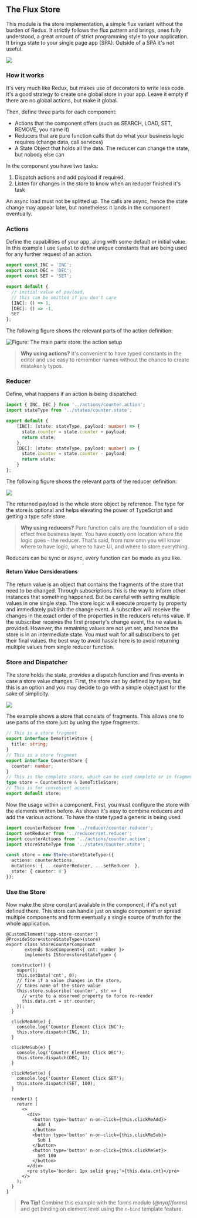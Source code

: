 ## The Flux Store

This module is the store implementation, a simple flux variant without the burden of Redux. It strictly follows the flux pattern and brings, ones fully understood, a great amount of strict programming style to your application. It brings state to your single page app (SPA). Outside of a SPA it's not useful.

![](/assets/flux.png)

### How it works

It's very much like Redux, but makes use of decorators to write less code. It's a good strategy to create one global store in your app. Leave it empty if there are no global actions, but make it global.

Then, define three parts for each component:

* Actions that the component offers (such as SEARCH, LOAD, SET, REMOVE, you name it)
* Reducers that are pure function calls that do what your business logic requires (change data, call services)
* A State Object that holds all the data. The reducer can change the state, but nobody else can

In the component you have two tasks:

1. Dispatch actions and add payload if required.
2. Listen for changes in the store to know when an reducer finished it's task

An async load must not be splitted up. The calls are async, hence the state change may appear later, but nonetheless it lands in the component eventually.

### Actions

Define the capabilities of your app, along with some default or initial value. In this example I use `Symbol` to define unique constants that are being used for any further request of an action.

~~~ts
export const INC = 'INC';
export const DEC = 'DEC';
export const SET = 'SET';

export default {
  // initial value of payload,
  // this can be omitted if you don't care
  [INC]: () => 1,
  [DEC]: () => -1,
  SET
};
~~~

The following figure shows the relevant parts of the action definition:

![Figure: The main parts store: the action setup](/assets/actions.png)

> **Why using actions?** It's convenient to have typed constants in the editor and use easy to remember names without the chance to create mistakenly typos.

### Reducer

Define, what happens if an action is being dispatched:

~~~ts
import { INC, DEC } from '../actions/counter.action';
import stateType from '../states/counter.state';

export default {
    [INC]: (state: stateType, payload: number) => {
      state.counter = state.counter + payload;
      return state;
    },
    [DEC]: (state: stateType, payload: number) => {
      state.counter = state.counter - payload;
      return state;
    }
};
~~~

The following figure shows the relevant parts of the reducer definition:

![](/assets/reducer.png)

The returned payload is the whole store object by reference. The type for the store is optional and helps elevating the power of TypeScript and getting a type safe store.

> **Why using reducers?** Pure function calls are the foundation of a side effect free business layer. You have exactly one location where the logic goes -  the reducer. That's said, from now omn you will know where to have logic, where to have UI, and where to store everything.

Reducers can be sync or async, every function can be made as you like.

#### Return Value Considerations

The return value is an object that contains the fragments of the store that need to be changed. Through subscriptions this is the way to inform other instances that something happened. But be careful with setting multiple values in one single step. The store logic will execute property by property and immediately publish the change event. A subscriber will receive the changes in the exact order of the properties in the reducers returns value. If the subscriber receives the first property's change event, the ne value is provided. However, the remaining values are not yet set, and hence the store is in an intermediate state. You must wait for all subscribers to get their final values. the best way to avoid hassle here is to avoid returning multiple values from single reducer function.

### Store and Dispatcher

The store holds the state, provides a dispatch function and fires events in case a store value changes. First, the store can by defined by types, but this is an option and you may decide to go with a simple object just for the sake of simplicity.

![](/assets/store.png)

The example shows a store that consists of fragments. This allows one to use parts of the store just by using the type fragments.

~~~ts
// This is a store fragment
export interface DemoTitleStore {
  title: string;
}
// This is a store fragment
export interface CounterStore {
  counter: number;
}
// This is the complete store, which can be used complete or in fragments
type store = CounterStore & DemoTitleStore;
// This is for convenient access
export default store;
~~~

Now the usage within a component. First, you must configure the store with the elements written before. As shown it's easy to combine reducers and add the various actions. To have the state typed a generic is being used.

~~~ts
import counterReducer from '../reducer/counter.reducer';
import setReducer from '../reducer/set.reducer';
import counterActions from '../actions/counter.action';
import storeStateType from '../states/counter.state';

const store = new Store<storeStateType>({
  actions: counterActions,
  mutations: { ...counterReducer, ...setReducer  },
  state: { counter: 0 }
});
~~~

### Use the Store

Now make the *store* constant available in the component, if it's not yet defined there. This store can handle just on single component or spread multiple components and form eventually a single source of truth for the whole application.

~~~tsx
@CustomElement('app-store-counter')
@ProvideStore<storeStateType>(store)
export class StoreCounterComponent
       extends BaseComponent<{ cnt: number }>
       implements IStore<storeStateType> {

  constructor() {
    super();
    this.setData('cnt', 0);
    // fire if a value changes in the store,
    // takes name of the store value
    this.store.subscribe('counter', str => {
      // write to a observed property to force re-render
      this.data.cnt = str.counter;
    });
  }

  clickMeAdd(e) {
    console.log('Counter Element Click INC');
    this.store.dispatch(INC, 1);
  }

  clickMeSub(e) {
    console.log('Counter Element Click DEC');
    this.store.dispatch(DEC, 1);
  }

  clickMeSet(e) {
    console.log('Counter Element Click SET');
    this.store.dispatch(SET, 100);
  }

  render() {
    return (
      <>
        <div>
          <button type='button' n-on-click={this.clickMeAdd}>
            Add 1
          </button>
          <button type='button' n-on-click={this.clickMeSub}>
            Sub 1
          </button>
          <button type='button' n-on-click={this.clickMeSet}>
            Set 100
          </button>
        </div>
        <pre style='border: 1px solid gray;'>{this.data.cnt}</pre>
      </>
    );
  }
}
~~~

> **Pro Tip!** Combine this example with the forms module (*@nyaf/forms*) and get binding on element level using the `n-bind` template feature.

